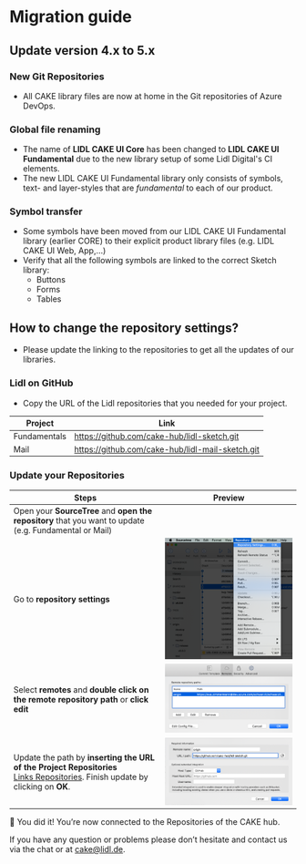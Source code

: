 # Migration guide

## Update version 4.x to 5.x

### New Git Repositories

- All CAKE library files are now at home in the Git repositories of Azure DevOps.

### Global file renaming

- The name of **LIDL CAKE UI Core** has been changed to **LIDL CAKE UI Fundamental** due to the new library setup of some Lidl Digital's CI elements.
- The new LIDL CAKE UI Fundamental library only consists of symbols, text- and layer-styles that are *fundamental* to each of our product.

### Symbol transfer

- Some symbols have been moved from our LIDL CAKE UI Fundamental library (earlier CORE) to their explicit product library files (e.g. LIDL CAKE UI Web, App,…)
- Verify that all the following symbols are linked to the correct Sketch library:
  - Buttons
  - Forms
  - Tables

## How to change the repository settings?

- Please update the linking to the repositories to get all the updates of our libraries.

### Lidl on GitHub

- Copy the URL of the Lidl repositories that you needed for your project.

| Project | Link |
|---|---|
| Fundamentals | <https://github.com/cake-hub/lidl-sketch.git> |
| Mail | <https://github.com/cake-hub/lidl-mail-sketch.git> |

### Update your Repositories

| Steps | Preview |
|---|---|
| Open your **SourceTree** and **open the repository** that you want to update (e.g. Fundamental or Mail) | |
| Go to **repository settings** | ![Repository settings](assets/1-repro-settings@1x.png) |
| Select **remotes** and **double click on the remote repository path** or **click edit** | ![Remote settings](assets/2-remotes@1x.png) |
| Update the path by **inserting the URL of the Project Repositories** <br> [Links Repositories](#Lidl-on-GitHub). Finish update by clicking on **OK**. | ![Repository information](assets/3-repro-info@1x.png) |

🎉 You did it! You’re now connected to the Repositories of the CAKE hub.

If you have any question or problems please don’t hesitate and contact us via the chat or at cake@lidl.de.

